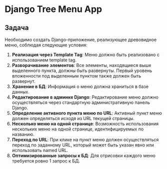# Django Tree Menu App

## Задача

Необходимо создать Django-приложение, реализующее древовидное меню, соблюдая следующие условия:

1. **Реализация через Template Tag**: Меню должно быть реализовано с использованием template tag.
2. **Разворачивание элементов**: Все элементы, находящиеся выше выделенного пункта, должны быть развернуты. Первый уровень вложенности под выделенным пунктом также должен быть развернут.
3. **Хранение в БД**: Информация о меню должна храниться в базе данных.
4. **Редактирование в админке Django**: Редактирование меню должно осуществляться через стандартную административную панель Django.
5. **Определение активного пункта меню по URL**: Активный пункт меню должен определяться исходя из URL текущей страницы.
6. **Несколько меню на одной странице**: Возможность использования нескольких меню на одной странице, идентифицируемых по названию.
7. **Переход по URL**: При клике на пункт меню должен осуществляться переход по заданному URL, который может быть указан явно или использовать named URL.
8. **Оптимизированные запросы к БД**: Для отрисовки каждого меню требуется ровно 1 запрос к БД.

